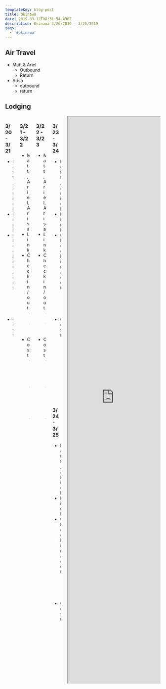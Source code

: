 ```yaml
---
templateKey: blog-post
title: Okinawa
date: 2019-03-12T08:31:54.430Z
description: Okinawa 3/20/2019 - 3/25/2019
tags:
  - '#okinawa'
---
```

## Air Travel

* Matt & Ariel
  * Outbound
  * Return
* Arisa
  * outbound
  * return

## Lodging



<div class="columns">

<div class="column is-4">

### 3/20 - 3/21

* Matt, Ariel
* Link
* Check in/out
  * in
  * out
* Cost
  * Matt:
  * Ariel:

</div>

<div class="column is-4">

### 3/21 - 3/22

* Matt, Ariel, Arisa
* Link
* Check in/out
  * in
  * out
* Cost
  * Matt:
  * Ariel:
  * Arisa:

</div>

<div class="column is-4">

### 3/22 - 3/23

* Matt, Ariel, Arisa
* Link
* Check in/out
  * in
  * out
* Cost
  * Matt:
  * Ariel:
  * Arisa:

</div>

<div class="column is-4">

### 3/23 - 3/24

* Matt, Ariel
* Link
* Check in/out
  * in
  * out
* Cost
  * Matt:
  * Ariel:

<div class="column is-4">

</div>

<div class="column is-4">

### 3/24 - 3/25

* Matt, Ariel
* Link
* Check in/out
  * in
  * out
* Cost
  * Matt:
  * Ariel:

</div>

</div>

<iframe src="https://docs.google.com/spreadsheets/d/e/2PACX-1vRWOzFQZV0XfGQpOlin4fM0tXNYPljmh-P-r5aMTFw6yJ9pDGT0T2A6QyLde-H9PiEp7mkJtTYiayav/pubhtml?widget=true&amp;headers=false"></iframe>
